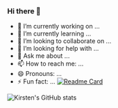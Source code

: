 ### Hi there 👋

<!--
**kirsten-tay/kirsten-tay** is a ✨ _special_ ✨ repository because its `README.md` (this file) appears on your GitHub profile.

Here are some ideas to get you started:
-->

- 🔭 I’m currently working on ...
- 🌱 I’m currently learning ...
- 👯 I’m looking to collaborate on ...
- 🤔 I’m looking for help with ...
- 💬 Ask me about ...
- 📫 How to reach me: ...
- 😄 Pronouns: ...
- ⚡ Fun fact: ...
[![Readme Card](https://github-readme-stats.vercel.app/api/pin/?username=kirsten-tay&repo=github-readme-stats)](https://github.com/anuraghazra/github-readme-stats)

![Kirsten's GitHub stats](https://github-readme-stats.vercel.app/api?username=kirsten-tay&show_icons=true&theme=radical)
